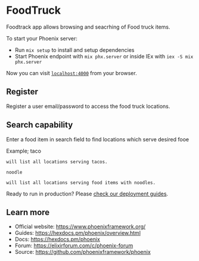 # FoodTruck
Foodtrack app allows browsing and seacrhing  of Food truck items.

To start your Phoenix server:

  * Run `mix setup` to install and setup dependencies
  * Start Phoenix endpoint with `mix phx.server` or inside IEx with `iex -S mix phx.server`

Now you can visit [`localhost:4000`](http://localhost:4000) from your browser.

## Register
Register a user email/password to access the food truck locations.

## Search capability
Enter a food item in search field to find locations which serve desired fooe

Example;
    taco

    will list all locations serving tacos.

    noodle

    will list all locations serving food items with noodles.

Ready to run in production? Please [check our deployment guides](https://hexdocs.pm/phoenix/deployment.html).

## Learn more

  * Official website: https://www.phoenixframework.org/
  * Guides: https://hexdocs.pm/phoenix/overview.html
  * Docs: https://hexdocs.pm/phoenix
  * Forum: https://elixirforum.com/c/phoenix-forum
  * Source: https://github.com/phoenixframework/phoenix
